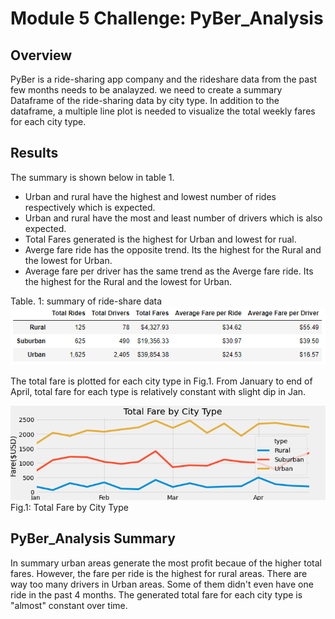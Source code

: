 # Module 5 Challenge: PyBer_Analysis

## Overview
PyBer is a ride-sharing app company and the rideshare data from the past few months needs to be analayzed. we need to create a summary Dataframe of the ride-sharing data by city type. In addition to the dataframe, a multiple line plot is needed to visualize the total weekly fares for each city type.

## Results
The summary is shown below in table 1. 
* Urban and rural have the highest and lowest number of rides respectively which is expected. 
* Urban and rural have the most and least number of drivers which is also expected. 
* Total Fares generated is the highest for Urban and lowest for rual. 
* Averge fare ride has the opposite trend. Its the highest for  the Rural and the lowest for Urban. 
* Average fare per driver has the same trend as the Averge fare ride. Its the highest for  the Rural and the lowest for Urban. 

Table. 1: summary of ride-share data
 ![Summary Table](analysis/Summary_Table.png)

The total fare is plotted for each city type in Fig.1. 
From January to end of April, total fare for each type is relatively constant with slight dip in Jan. 

 ![Total Fare by City Type](analysis/PyBer_fare_summary.png)
 Fig.1: Total Fare by City Type

## PyBer_Analysis Summary
In summary urban areas generate the most profit becaue of the higher total fares. However, the fare per ride is the highest for rural areas.
There are way too many drivers in Urban areas. Some of them didn't even have one ride in the past 4 months. 
The generated total fare for each city type is "almost" constant over time.

